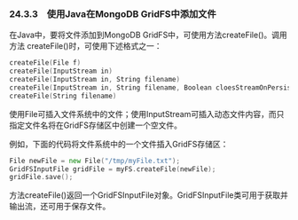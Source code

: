 ### 24.3.3　使用Java在MongoDB GridFS中添加文件

在Java中，要将文件添加到MongoDB GridFS中，可使用方法createFile()。调用方法 createFile()时，可使用下述格式之一：

```go
createFile(File f)
createFile(InputStream in)
createFile(InputStream in, String filename)
createFile(InputStream in, String filename, Boolean cloesStreamOnPersist)
createFile(String filename)
```

使用File可插入文件系统中的文件；使用InputStream可插入动态文件内容，而只指定文件名将在GridFS存储区中创建一个空文件。

例如，下面的代码将文件系统中的一个文件插入GridFS存储区：

```go
File newFile = new File("/tmp/myFile.txt");
GridFSInputFile gridFile = myFS.createFile(newFile);
gridFile.save();
```

方法createFile()返回一个GridFSInputFile对象。GridFSInputFile类可用于获取并输出流，还可用于保存文件。

